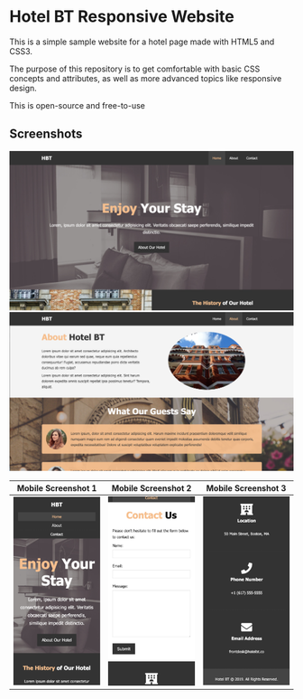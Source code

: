 Hotel BT Responsive Website
======

This is a simple sample website for a hotel page made with HTML5 and CSS3.

The purpose of this repository is to get comfortable with basic CSS concepts and attributes, as well as more advanced topics like responsive design.

This is open-source and free-to-use

Screenshots
-----

![Desktop Screenshot 1](https://github.com/KavirajSinghBhati/hotel-bt/blob/master/sample_ss/SS_1.png "Desktop Screenshot 1")
![Desktop Screenshot 2](https://github.com/KavirajSinghBhati/hotel-bt/blob/master/sample_ss/SS_2.png "Desktop Screenshot 2")

Mobile Screenshot 1        |  Mobile Screenshot 2      | Mobile Screenshot 3
:-------------------------:|:-------------------------:|:-------------------------:
![Mobile Screenshot 1](https://github.com/KavirajSinghBhati/hotel-bt/blob/master/sample_ss/SS_3_mobile.png "Mobile Screenshot 1") | ![Mobile Screenshot 2](https://github.com/KavirajSinghBhati/hotel-bt/blob/master/sample_ss/SS_4_mobile.png "Mobile Screenshot 2") | ![Mobile Screenshot 3](https://github.com/KavirajSinghBhati/hotel-bt/blob/master/sample_ss/SS_5_mobile.png "Mobile Screenshot 3")
